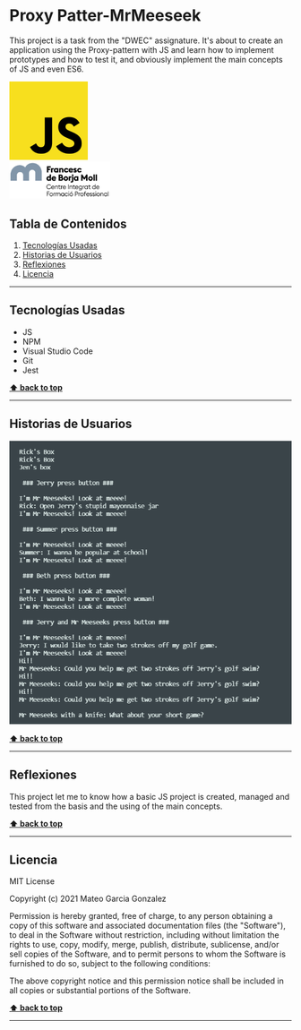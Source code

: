 # Proxy Patter-MrMeeseek
This project is a task from the "DWEC" assignature. It's about to create an application using  the Proxy-pattern with JS and learn how to implement prototypes and how to test it, and obviously implement the main concepts of JS and even ES6.


<img src="./doc/img/js_logo.png" width="140px">

<br>

<img src="./doc/img/logocifp.png" width="180px">


## Tabla de Contenidos

1. [Tecnologías Usadas](#tecnologias-usadas)
1. [Historias de Usuarios](#historias-de-usuarios)
1. [Reflexiones](#reflexiones)
1. [Licencia](#licencia)

---

## Tecnologías Usadas

- JS
- NPM
- Visual Studio Code
- Git
- Jest


**[⬆ back to top](#tabla-de-contenidos)**


---

## Historias de Usuarios

<img src="./doc/img/historias-usuarios-mrmeeseeks.PNG">


**[⬆ back to top](#tabla-de-contenidos)**


---

## Reflexiones

This project let me to know how a basic JS project is created, managed and tested from the basis and the using of the main concepts.

**[⬆ back to top](#tabla-de-contenidos)**

---

## Licencia

MIT License

Copyright (c) 2021 Mateo Garcia Gonzalez

Permission is hereby granted, free of charge, to any person obtaining a copy of this software and associated documentation files (the "Software"), to deal in the Software without restriction, including without limitation the rights to use, copy, modify, merge, publish, distribute, sublicense, and/or sell copies of the Software, and to permit persons to whom the Software is furnished to do so, subject to the following conditions:

The above copyright notice and this permission notice shall be included in all copies or substantial portions of the Software.


**[⬆ back to top](#tabla-de-contenidos)**


---